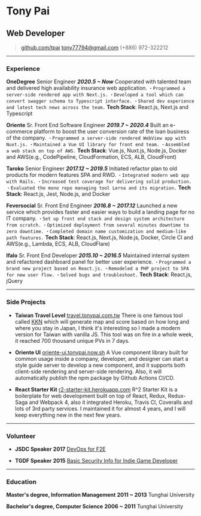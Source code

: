 # Tony Pai
## Web Developer

> [github.com/tpai](https://github.com/tpai)
> [tony77794@gmail.com](mailto:tony77794@gmail.com)
> (+886) 972-322212

------

### Experience

**OneDegree** Senior Engineer __*2020.5 ~ Now*__
    Cooperated with talented team and delivered high availability insurance web application.
    `・Programmed a server-side rendered app with Next.js.`
    `・Developed a tool which can convert swagger schema to Typescript interface.`
    `・Shared dev experience and latest tech news across the team.`
    **Tech Stack**: React.js, Next.js and Typescript

**Oriente** Sr. Front End Software Engineer  __*2019.7 ~ 2020.4*__
    Built an e-commerce platform to boost the user conversion rate of the loan business of the company.
    `・Programmed a server-side rendered WebView app with Nuxt.js.`
    `・Maintained a Vue UI library for front end team.`
    `・Assembled a web stack on top of AWS.`
    **Tech Stack**: Vue.js, Nuxt.js, Node.js, Docker and AWS(e.g., CodePipeline, CloudFormation, ECS, ALB, CloudFront)

**Taroko** Senior Engineer  __*2017.12 ~ 2019.5*__
    Initiated refactor plan to old products for modern features SPA and RWD.
    `・Integrated modern web app with Rails.`
    `・Increased test coverage for delivering solid production.`
    `・Evaluated the mono repo managing tool Lerna and its migration.`
    **Tech Stack**: React.js, Jest, Node.js, and Docker

**Feversocial** Sr. Front End Engineer  __*2016.8 ~ 2017.12*__
    Launched a new service which provides faster and easier ways to build a landing page for no IT company.
    `・Set up front end stack and design system architecture from scratch.`
    `・Optimized deployment from several minutes downtime to zero downtime.`
    `・Completed domain name customization and medium-like path features.`
    **Tech Stack**: React.js, Next.js, Node.js, Docker, Circle CI and AWS(e.g., Lambda, ECS, ALB, CloudFlare)

**Ifalo** Sr. Front End Developer  __*2015.10 ~ 2016.5*__
    Maintained internal system and refactored dashboard panel for better user experience.
    `・Programmed a brand new project based on React.js.`
    `・Remodeled a PHP project to SPA for new user flow.`
    `・Solved bugs and troubleshoot.`
    **Tech Stack**: React.js, jQuery

------

### Side Projects

* **Taiwan Travel Level**
    [travel.tonypai.com.tw](https://travel.tonypai.com.tw)
    There is one famous tool called [KKN](https://uub.jp/kkn/) which will generate map and score based on how long and where you stay in Japan, I think it's interesting so I made a modern version for Taiwan with vanilla JS. This tool was on fire in a whole week, it reached 700 thousand unique PVs in 7 days.

* **Oriente UI**
    [oriente-ui.tonypai.now.sh](https://oriente-ui.tonypai.now.sh/)
    A Vue component library built for common usage inside a company, developer, and designer can start a style guide server to develop a new component, and it supports both client-side rendering and server-side rendering. Also, it will automatically publish the npm package by Github Actions CI/CD.

* **React Starter Kit**
    [r2-starter-kit.herokuapp.com](https://r2-starter-kit.herokuapp.com/)
    R^2 Starter Kit is a boilerplate for web development built on top of React, Redux, Redux-Saga and Webpack 4, also it integrated Heroku, Travis CI, Coveralls and lots of 3rd party services. I maintained it for almost 4 years, and I will keep everything new in the next few years.

------

### Volunteer

* **JSDC Speaker** __2017__
    [DevOps for F2E](https://slides.com/tonypai/devops-for-f2e)

* **TGDF Speaker** __2015__
    [Basic Security Info for Indie Game Developer](https://slides.com/tonypai/tgdf2015-unityapksecurity)

------

### Education

**Master's degree, Information Management** __2011 ~ 2013__
    Tunghai University

**Bachelor's degree, Computer Science** __2006 ~ 2011__
    Tunghai University
